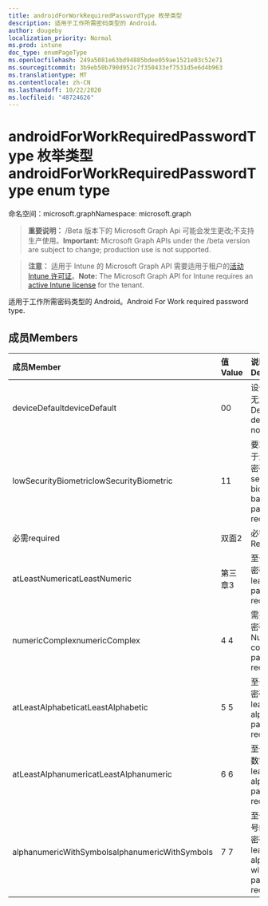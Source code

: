 ```yaml
---
title: androidForWorkRequiredPasswordType 枚举类型
description: 适用于工作所需密码类型的 Android。
author: dougeby
localization_priority: Normal
ms.prod: intune
doc_type: enumPageType
ms.openlocfilehash: 249a5081e63bd94885bdee059ae1521e03c52e71
ms.sourcegitcommit: 3b9eb50b790d952c7f350433ef7531d5e6d4b963
ms.translationtype: MT
ms.contentlocale: zh-CN
ms.lasthandoff: 10/22/2020
ms.locfileid: "48724626"
---
```

# <a name="androidforworkrequiredpasswordtype-enum-type"></a><span data-ttu-id="945e1-103">androidForWorkRequiredPasswordType 枚举类型</span><span class="sxs-lookup"><span data-stu-id="945e1-103">androidForWorkRequiredPasswordType enum type</span></span>

<span data-ttu-id="945e1-104">命名空间：microsoft.graph</span><span class="sxs-lookup"><span data-stu-id="945e1-104">Namespace: microsoft.graph</span></span>

> <span data-ttu-id="945e1-105">**重要说明：** /Beta 版本下的 Microsoft Graph Api 可能会发生更改;不支持生产使用。</span><span class="sxs-lookup"><span data-stu-id="945e1-105">**Important:** Microsoft Graph APIs under the /beta version are subject to change; production use is not supported.</span></span>

> <span data-ttu-id="945e1-106">**注意：** 适用于 Intune 的 Microsoft Graph API 需要适用于租户的[活动 Intune 许可证](https://go.microsoft.com/fwlink/?linkid=839381)。</span><span class="sxs-lookup"><span data-stu-id="945e1-106">**Note:** The Microsoft Graph API for Intune requires an [active Intune license](https://go.microsoft.com/fwlink/?linkid=839381) for the tenant.</span></span>

<span data-ttu-id="945e1-107">适用于工作所需密码类型的 Android。</span><span class="sxs-lookup"><span data-stu-id="945e1-107">Android For Work required password type.</span></span>

## <a name="members"></a><span data-ttu-id="945e1-108">成员</span><span class="sxs-lookup"><span data-stu-id="945e1-108">Members</span></span>
|<span data-ttu-id="945e1-109">成员</span><span class="sxs-lookup"><span data-stu-id="945e1-109">Member</span></span>|<span data-ttu-id="945e1-110">值</span><span class="sxs-lookup"><span data-stu-id="945e1-110">Value</span></span>|<span data-ttu-id="945e1-111">说明</span><span class="sxs-lookup"><span data-stu-id="945e1-111">Description</span></span>|
|:---|:---|:---|
|<span data-ttu-id="945e1-112">deviceDefault</span><span class="sxs-lookup"><span data-stu-id="945e1-112">deviceDefault</span></span>|<span data-ttu-id="945e1-113">0</span><span class="sxs-lookup"><span data-stu-id="945e1-113">0</span></span>|<span data-ttu-id="945e1-114">设备默认值，无意向。</span><span class="sxs-lookup"><span data-stu-id="945e1-114">Device default value, no intent.</span></span>|
|<span data-ttu-id="945e1-115">lowSecurityBiometric</span><span class="sxs-lookup"><span data-stu-id="945e1-115">lowSecurityBiometric</span></span>|<span data-ttu-id="945e1-116">1</span><span class="sxs-lookup"><span data-stu-id="945e1-116">1</span></span>|<span data-ttu-id="945e1-117">要求低安全基于生物特征的密码。</span><span class="sxs-lookup"><span data-stu-id="945e1-117">Low security biometrics based password required.</span></span>|
|<span data-ttu-id="945e1-118">必需</span><span class="sxs-lookup"><span data-stu-id="945e1-118">required</span></span>|<span data-ttu-id="945e1-119">双面</span><span class="sxs-lookup"><span data-stu-id="945e1-119">2</span></span>|<span data-ttu-id="945e1-120">必需。</span><span class="sxs-lookup"><span data-stu-id="945e1-120">Required.</span></span>|
|<span data-ttu-id="945e1-121">atLeastNumeric</span><span class="sxs-lookup"><span data-stu-id="945e1-121">atLeastNumeric</span></span>|<span data-ttu-id="945e1-122">第三章</span><span class="sxs-lookup"><span data-stu-id="945e1-122">3</span></span>|<span data-ttu-id="945e1-123">至少需要数字密码。</span><span class="sxs-lookup"><span data-stu-id="945e1-123">At least numeric password required.</span></span>|
|<span data-ttu-id="945e1-124">numericComplex</span><span class="sxs-lookup"><span data-stu-id="945e1-124">numericComplex</span></span>|<span data-ttu-id="945e1-125">4 </span><span class="sxs-lookup"><span data-stu-id="945e1-125">4</span></span>|<span data-ttu-id="945e1-126">需要数字复杂密码。</span><span class="sxs-lookup"><span data-stu-id="945e1-126">Numeric complex password required.</span></span>|
|<span data-ttu-id="945e1-127">atLeastAlphabetic</span><span class="sxs-lookup"><span data-stu-id="945e1-127">atLeastAlphabetic</span></span>|<span data-ttu-id="945e1-128">5 </span><span class="sxs-lookup"><span data-stu-id="945e1-128">5</span></span>|<span data-ttu-id="945e1-129">至少需要字母密码。</span><span class="sxs-lookup"><span data-stu-id="945e1-129">At least alphabetic password required.</span></span>|
|<span data-ttu-id="945e1-130">atLeastAlphanumeric</span><span class="sxs-lookup"><span data-stu-id="945e1-130">atLeastAlphanumeric</span></span>|<span data-ttu-id="945e1-131">6 </span><span class="sxs-lookup"><span data-stu-id="945e1-131">6</span></span>|<span data-ttu-id="945e1-132">至少需要字母数字密码。</span><span class="sxs-lookup"><span data-stu-id="945e1-132">At least alphanumeric password required.</span></span>|
|<span data-ttu-id="945e1-133">alphanumericWithSymbols</span><span class="sxs-lookup"><span data-stu-id="945e1-133">alphanumericWithSymbols</span></span>|<span data-ttu-id="945e1-134">7 </span><span class="sxs-lookup"><span data-stu-id="945e1-134">7</span></span>|<span data-ttu-id="945e1-135">至少需要带符号的字母数字密码。</span><span class="sxs-lookup"><span data-stu-id="945e1-135">At least alphanumeric with symbols password required.</span></span>|





